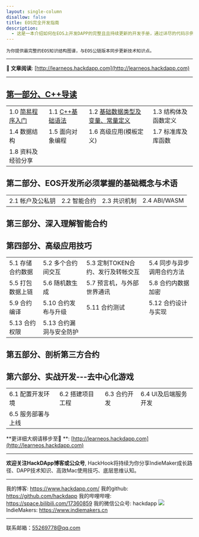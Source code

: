 ```yaml
---
layout: single-column
disallow: false
title: EOS完全开发指南
description:
  - 这是一本介绍如何在EOS上开发DAPP的完整且且持续更新的开发手册，通过详尽的代码示例帮你理解EOS的每一个知识点。HackDApp愿与你分享！
---
```


`为你提供最完整的EOS知识结构图谱，与EOS公链版本同步更新技术知识点。`

----
**🔗 文章阅读**:  [http://learneos.hackdapp.com](http://learneos.hackdapp.com)

---
## [第一部分、C++导读](/archives/eosdev_cplus_intro.html)

|			|			|			|			|
|:---				|:---				|:---				|:---				|
|	1.0 [简易程序入门](/edusmart/简易程序入门.html)			|	1.1 [C++基础语法](/archives/eosdev_cplus_basic.html)			|	1.2 [基础数据类型及变量、常量定义](/archives/eosdev_cplus_varible.html)			|1.3 结构体及函数定义				|
|	1.4 数据结构			|	1.5 面向对象编程			|	1.6 高级应用(模板定义)			|	1.7 标准库及库函数			|
|	1.8 资料及经验分享			|				|				|				|


## 第二部分、EOS开发所必须掌握的基础概念与术语

|			|			|			|			|
|:---				|:---				|:---				|:---				|
|	2.1 帐户及公私钥			|	2.2 智能合约			|	2.3 共识机制			|	2.4 ABI/WASM			|

## 第三部分、深入理解智能合约

## 第四部分、高级应用技巧

|			|			|			|			|
|:---				|:---				|:---				|:---				|
|	5.1 存储合约数据			|	5.2 多个合约间交互			|	5.3 定制TOKEN合约、发行及转帐交互			|	5.4 同步与异步调用合约方法			|
|	5.5 打包数据上链			|	5.6 随机数生成			|	5.7 预言机，与外部世界通讯			|5.8 合约内数据加密				|
|	5.9 合约编译			|	5.10 合约发布与升级			|	5.11 合约测试			|	5.12 合约设计与实现			|
|	5.13 合约权限			|	5.13 合约漏洞与安全防护			|				|				|

## 第五部分、剖析第三方合约

## 第六部分、实战开发---去中心化游戏

|			|			|			|			|
|:---				|:---				|:---				|:---				|
|	6.1 配置开发环境			|	6.2 搭建项目工程			|	6.3 合约开发			|	6.4 UI及后端服务开发			|
|	6.5 服务部署与上线			|				|				|				|




**更详细大纲请移步至🔗 **: [http://learneos.hackdapp.com](http://learneos.hackdapp.com)

----
**欢迎关注HackDApp博客或公众号**, HackHook将持续为你分享IndieMaker成长路径、DAPP技术知识、高效Mac使用技巧、底层思维认知。

----
我的博客:     https://www.hackdapp.com/
我的github:   https://github.com/hackdapp
我的哔哩哔哩:   https://space.bilibili.com/17360859
我的微信公众号: hackdapp
![](http://cdn.hackdapp.com/2019-04-03-mysign.jpg)
IndieMakers:  https://www.indiemakers.cn

----
联系邮箱：55269778@qq.com
